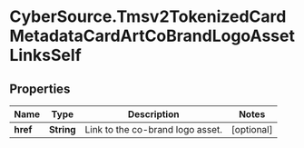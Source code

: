 # CyberSource.Tmsv2TokenizedCardMetadataCardArtCoBrandLogoAssetLinksSelf

## Properties
Name | Type | Description | Notes
------------ | ------------- | ------------- | -------------
**href** | **String** | Link to the co-brand logo asset.  | [optional] 


